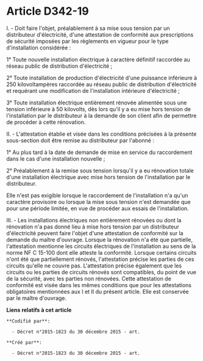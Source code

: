 # Article D342-19

I. - Doit faire l'objet, préalablement à sa mise sous tension par un distributeur d'électricité, d'une attestation de
conformité aux prescriptions de sécurité imposées par les règlements en vigueur pour le type d'installation considérée :

1° Toute nouvelle installation électrique à caractère définitif raccordée au réseau public de distribution d'électricité ;

2° Toute installation de production d'électricité d'une puissance inférieure à 250 kilovoltampères raccordée au réseau public
de distribution d'électricité et requérant une modification de l'installation intérieure d'électricité ;

3° Toute installation électrique entièrement rénovée alimentée sous une tension inférieure à 50 kilovolts, dès lors qu'il y a
eu mise hors tension de l'installation par le distributeur à la demande de son client afin de permettre de procéder à cette
rénovation.

II. - L'attestation établie et visée dans les conditions précisées à la présente sous-section doit être remise au
distributeur par l'abonné :

1° Au plus tard à la date de demande de mise en service du raccordement dans le cas d'une installation nouvelle ;

2° Préalablement à la remise sous tension lorsqu'il y a eu rénovation totale d'une installation électrique avec mise hors
tension de l'installation par le distributeur.

Elle n'est pas exigible lorsque le raccordement de l'installation n'a qu'un caractère provisoire ou lorsque la mise sous
tension n'est demandée que pour une période limitée, en vue de procéder aux essais de l'installation.

III. - Les installations électriques non entièrement rénovées ou dont la rénovation n'a pas donné lieu à mise hors tension
par un distributeur d'électricité peuvent faire l'objet d'une attestation de conformité sur la demande du maître d'ouvrage.
Lorsque la rénovation n'a été que partielle, l'attestation mentionne les circuits électriques de l'installation au sens de la
norme NF C 15-100 dont elle atteste la conformité. Lorsque certains circuits n'ont été que partiellement rénovés,
l'attestation précise les parties de ces circuits qu'elle ne couvre pas. L'attestation précise également que les circuits ou
les parties de circuits rénovés sont compatibles, du point de vue de la sécurité, avec les parties non rénovées. Cette
attestation de conformité est visée dans les mêmes conditions que pour les attestations obligatoires mentionnées aux I et II
du présent article. Elle est conservée par le maître d'ouvrage.

**Liens relatifs à cet article**

	**Codifié par**:

	  - Décret n°2015-1823 du 30 décembre 2015 - art.

	**Créé par**:

	  - Décret n°2015-1823 du 30 décembre 2015 - art.
